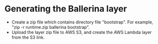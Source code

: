 # Generating the Ballerina layer

- Create a zip file which contains directory file "bootstrap". For example, "zip -r runtime.zip ballerina bootstrap".
- Upload the layer zip file to AWS S3, and create the AWS Lambda layer from the S3 link.
